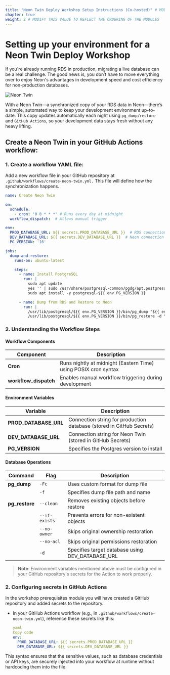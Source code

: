 ```yaml
---
title: "Neon Twin Deploy Workshop Setup Instructions (Co-hosted)" # MODIFY THIS TITLE
chapter: true
weight: 2 # MODIFY THIS VALUE TO REFLECT THE ORDERING OF THE MODULES
---
```


<!-- MORE SUBMODULES CAN BE ADDED TO DIVIDE UP THE SETUP INTO SMALLER SECTIONS -->
<!-- COPY AND PASTE THIS SUBMODULE FILE, RENAME, AND CHANGE THE CONTENTS AS NECESSARY -->

# Setting up your environment for a Neon Twin Deploy Workshop <!-- MODIFY THIS HEADING -->

If you're already running RDS in production, migrating a live database can be a real challenge. The good news is, you don’t have to move everything over to enjoy Neon's advantages in development speed and cost efficiency for non-production databases.

![Neon Twin](/images/neontwin.jpg)

With a Neon Twin—a synchronized copy of your RDS data in Neon—there’s a simple, automated way to keep your development environment up-to-date. This copy updates automatically each night using ```pg_dump/restore ``` and ```GitHub Actions```, so your development data stays fresh without any heavy lifting.



## Create a Neon Twin in your GitHub Actions workflow:
### 1. Create a workflow YAML file: 
Add a new workflow file in your GitHub repository at ```.github/workflows/create-neon-twin.yml.``` This file will define how the synchronization happens. 


```yaml
name: Create Neon Twin

on:
  schedule:
    - cron: '0 0 * * *' # Runs every day at midnight
  workflow_dispatch:  # Allows manual trigger

env:
  PROD_DATABASE_URL: ${{ secrets.PROD_DATABASE_URL }}  # RDS connection string
  DEV_DATABASE_URL: ${{ secrets.DEV_DATABASE_URL }}  # Neon connection string
  PG_VERSION: '16'

jobs:
  dump-and-restore:
    runs-on: ubuntu-latest

    steps:
      - name: Install PostgreSQL
        run: |
          sudo apt update
          yes '' | sudo /usr/share/postgresql-common/pgdg/apt.postgresql.org.sh
          sudo apt install -y postgresql-${{ env.PG_VERSION }}

      - name: Dump from RDS and Restore to Neon
        run: |
          /usr/lib/postgresql/${{ env.PG_VERSION }}/bin/pg_dump "${{ env.PROD_DATABASE_URL }}" -Fc -f "${{ github.workspace }}/prod-dump-file.dump"
          /usr/lib/postgresql/${{ env.PG_VERSION }}/bin/pg_restore -d "${{ env.DEV_DATABASE_URL }}" --clean --no-owner --no-acl --if-exists "${{ github.workspace }}/prod-dump-file.dump"

```

### 2. Understanding the Workflow Steps

#### Workflow Components

| Component | Description |
|-----------|-------------|
| **Cron** | Runs nightly at midnight (Eastern Time) using POSIX cron syntax |
| **workflow_dispatch** | Enables manual workflow triggering during development |

#### Environment Variables

| Variable | Description |
|----------|-------------|
| **PROD_DATABASE_URL** | Connection string for production database (stored in GitHub Secrets) |
| **DEV_DATABASE_URL** | Connection string for Neon Twin (stored in GitHub Secrets) |
| **PG_VERSION** | Specifies the Postgres version to install |

#### Database Operations

| Command | Flag | Description |
|---------|------|-------------|
| **pg_dump** | `-Fc` | Uses custom format for dump file |
| | `-f` | Specifies dump file path and name |
| **pg_restore** | `--clean` | Removes existing objects before restore |
| | `--if-exists` | Prevents errors for non-existent objects |
| | `--no-owner` | Skips original ownership restoration |
| | `--no-acl` | Skips original permissions restoration |
| | `-d` | Specifies target database using DEV_DATABASE_URL |

> **Note**: Environment variables mentioned above must be configured in your GitHub repository's secrets for the Action to work properly.



### 2. Configuring secrets in GitHub Actions

In the workshop prerequisites module you will have created a GitHub repository and added secrets to the repository. 

- In your GitHub Actions workflow (e.g., in `.github/workflows/create-neon-twin.yml`), reference these secrets like this:
    
    ```yaml
    yaml
    Copy code
    env:
      PROD_DATABASE_URL: ${{ secrets.PROD_DATABASE_URL }}
      DEV_DATABASE_URL: ${{ secrets.DEV_DATABASE_URL }}
    
    ```
This syntax ensures that the sensitive values, such as database credentials or API keys, are securely injected into your workflow at runtime without hardcoding them into the file.



